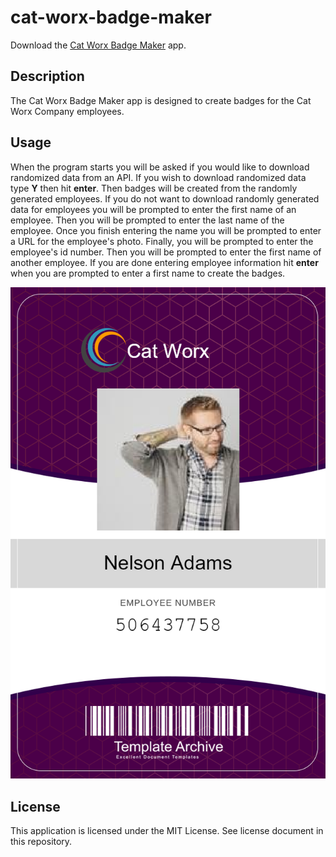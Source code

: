 # cat-worx-badge-maker


Download the [Cat Worx Badge Maker](https://github.com/KDeLaria/cat-worx-badge-maker/archive/refs/heads/main.zip) app.

## Description

 The Cat Worx Badge Maker app is designed to create badges for the Cat Worx Company employees.

## Usage

When the program starts you will be asked if you would like to download randomized data from an API. If you wish to download randomized data type **Y** then hit **enter**.  Then badges will be created from the randomly generated employees.  If you do not want to download randomly generated data for employees you will be prompted to enter the first name of an employee.  Then you will be prompted to enter the last name of the employee.  Once you finish entering the name you will be prompted to enter a URL for the employee's photo.  Finally, you will be prompted to enter the employee's id number.  Then you will be prompted to enter the first name of another employee.  If you are done entering employee information hit **enter** when you are prompted to enter a first name to create the badges.

[<img src="./CatWorx.BadgeMaker/data/506437758_badge.png">](https://github.com/KDeLaria/cat-worx-badge-maker/archive/refs/heads/main.zip)


## License

This application is licensed under the MIT License.  See license document in this repository.